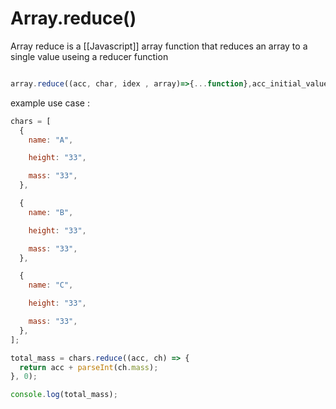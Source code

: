 # Array.reduce()

Array reduce is a [[Javascript]] array function that reduces an array to a single value useing a reducer function

```javascript

array.reduce((acc, char, idex , array)=>{...function},acc_initial_value)

```

example use case :

```javascript
chars = [
  {
    name: "A",

    height: "33",

    mass: "33",
  },

  {
    name: "B",

    height: "33",

    mass: "33",
  },

  {
    name: "C",

    height: "33",

    mass: "33",
  },
];

total_mass = chars.reduce((acc, ch) => {
  return acc + parseInt(ch.mass);
}, 0);

console.log(total_mass);
```
